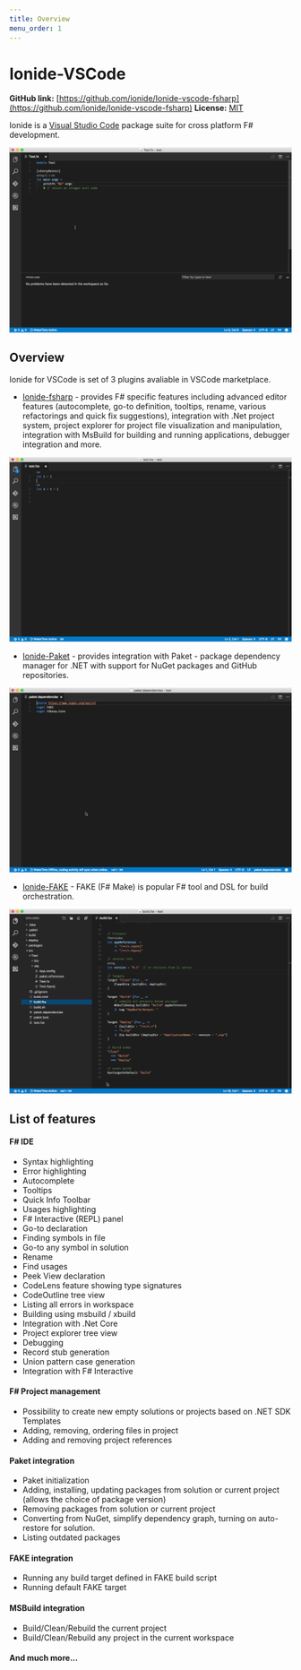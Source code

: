 ```yaml
---
title: Overview
menu_order: 1
---
```


# Ionide-VSCode

**GitHub link:** [https://github.com/ionide/Ionide-vscode-fsharp](https://github.com/ionide/Ionide-vscode-fsharp)
**License:** [MIT](https://github.com/ionide/Ionide-vscode-fsharp/blob/master/LICENSE.md)

Ionide is a [Visual Studio Code](https://code.visualstudio.com/) package suite for cross platform F# development.

<img class="gif" src="/static/images/fsharp.gif" />

## Overview

Ionide for VSCode is set of 3 plugins avaliable in VSCode marketplace.

* [Ionide-fsharp](https://marketplace.visualstudio.com/items?itemName=Ionide.Ionide-fsharp) - provides F# specific features including advanced editor features (autocomplete, go-to definition, tooltips, rename, various refactorings and quick fix suggestions), integration with .Net project system, project explorer for project file visualization and manipulation, integration with MsBuild for building and running applications, debugger integration and more.

<img class="gif" src="/static/images/fsi.gif" />


* [Ionide-Paket](https://marketplace.visualstudio.com/items?itemName=Ionide.Ionide-Paket) - provides integration with Paket - package dependency manager for .NET with support for NuGet packages and GitHub repositories.

<img class="gif" src="/static/images/paket.gif" />

* [Ionide-FAKE](https://marketplace.visualstudio.com/items?itemName=Ionide.Ionide-fake) - FAKE (F# Make) is popular F# tool and DSL for build orchestration.

<img class="gif" src="/static/images/fake.gif" />

## List of features

#### F# IDE

* Syntax highlighting
* Error highlighting
* Autocomplete
* Tooltips
* Quick Info Toolbar
* Usages highlighting
* F# Interactive (REPL) panel
* Go-to declaration
* Finding symbols in file
* Go-to any symbol in solution
* Rename
* Find usages
* Peek View declaration
* CodeLens feature showing type signatures
* CodeOutline tree view
* Listing all errors in workspace
* Building using msbuild / xbuild
* Integration with .Net Core
* Project explorer tree view
* Debugging
* Record stub generation
* Union pattern case generation
* Integration with F# Interactive

#### F# Project management

* Possibility to create new empty solutions or projects based on .NET SDK Templates
* Adding, removing, ordering files in project
* Adding and removing project references

#### Paket integration

* Paket initialization
* Adding, installing, updating packages from solution or current project (allows the choice of package version)
* Removing packages from solution or current project
* Converting from NuGet, simplify dependency graph, turning on auto-restore for solution.
* Listing outdated packages

#### FAKE integration

* Running any build target defined in FAKE build script
* Running default FAKE target

#### MSBuild integration

* Build/Clean/Rebuild the current project
* Build/Clean/Rebuild any project in the current workspace

#### And much more...

